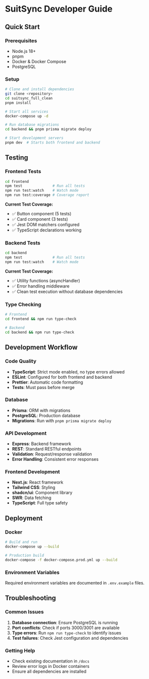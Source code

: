 # SuitSync Developer Guide

## Quick Start

### Prerequisites
- Node.js 18+ 
- pnpm
- Docker & Docker Compose
- PostgreSQL

### Setup
```bash
# Clone and install dependencies
git clone <repository>
cd suitsync_full_clean
pnpm install

# Start all services
docker-compose up -d

# Run database migrations
cd backend && pnpm prisma migrate deploy

# Start development servers
pnpm dev  # Starts both frontend and backend
```

## Testing

### Frontend Tests
```bash
cd frontend
npm test              # Run all tests
npm run test:watch    # Watch mode
npm run test:coverage # Coverage report
```

**Current Test Coverage:**
- ✅ Button component (5 tests)
- ✅ Card component (3 tests)
- ✅ Jest DOM matchers configured
- ✅ TypeScript declarations working

### Backend Tests
```bash
cd backend
npm test              # Run all tests
npm run test:watch    # Watch mode
```

**Current Test Coverage:**
- ✅ Utility functions (asyncHandler)
- ✅ Error handling middleware
- ✅ Clean test execution without database dependencies

### Type Checking
```bash
# Frontend
cd frontend && npm run type-check

# Backend  
cd backend && npm run type-check
```

## Development Workflow

### Code Quality
- **TypeScript**: Strict mode enabled, no type errors allowed
- **ESLint**: Configured for both frontend and backend
- **Prettier**: Automatic code formatting
- **Tests**: Must pass before merge

### Database
- **Prisma**: ORM with migrations
- **PostgreSQL**: Production database
- **Migrations**: Run with `pnpm prisma migrate deploy`

### API Development
- **Express**: Backend framework
- **REST**: Standard RESTful endpoints
- **Validation**: Request/response validation
- **Error Handling**: Consistent error responses

### Frontend Development
- **Next.js**: React framework
- **Tailwind CSS**: Styling
- **shadcn/ui**: Component library
- **SWR**: Data fetching
- **TypeScript**: Full type safety

## Deployment

### Docker
```bash
# Build and run
docker-compose up --build

# Production build
docker-compose -f docker-compose.prod.yml up --build
```

### Environment Variables
Required environment variables are documented in `.env.example` files.

## Troubleshooting

### Common Issues
1. **Database connection**: Ensure PostgreSQL is running
2. **Port conflicts**: Check if ports 3000/3001 are available
3. **Type errors**: Run `npm run type-check` to identify issues
4. **Test failures**: Check Jest configuration and dependencies

### Getting Help
- Check existing documentation in `/docs`
- Review error logs in Docker containers
- Ensure all dependencies are installed

